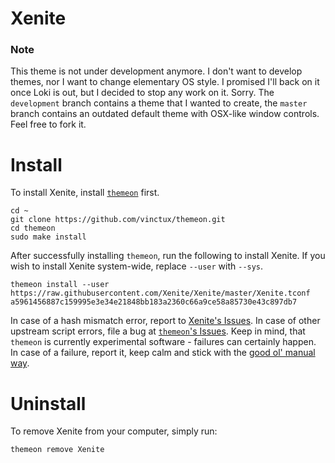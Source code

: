 # Xenite

### Note

This theme is not under development anymore. I don't want to develop themes, nor I want to change elementary OS style. I promised I'll back on it once Loki is out, but I decided to stop any work on it. Sorry. The `development` branch contains a theme that I wanted to create, the `master` branch contains an outdated default theme with OSX-like window controls. Feel free to fork it.

# Install
To install Xenite, install [`themeon`](https://github.com/vinctux/themeon) first.

```shell
cd ~
git clone https://github.com/vinctux/themeon.git
cd themeon
sudo make install
```

After successfully installing `themeon`, run the following to install Xenite. If you wish to install Xenite system-wide, replace `--user` with `--sys`.

```shell
themeon install --user https://raw.githubusercontent.com/Xenite/Xenite/master/Xenite.tconf a5961456887c159995e3e34e21848bb183a2360c66a9ce58a85730e43c897db7
```
In case of a hash mismatch error, report to [Xenite's Issues](https://github.com/Xenite/Xenite/issues). In case of other upstream script errors, file a bug at [`themeon`'s Issues](https://github.com/vinctux/themeon/issues). Keep in mind, that `themeon` is currently experimental software - failures can certainly happen. In case of a failure, report it, keep calm and stick with the [good ol' manual way](https://github.com/Xenite/Xenite/wiki/Install).

# Uninstall
To remove Xenite from your computer, simply run:

```shell
themeon remove Xenite
```
